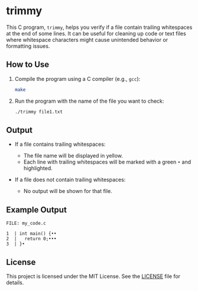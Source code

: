 # trimmy

This C program, `trimmy`, helps you verify if a file contain trailing whitespaces at the end of some lines. It can be useful for cleaning up code or text files where whitespace characters might cause unintended behavior or formatting issues.

## How to Use

1. Compile the program using a C compiler (e.g., `gcc`):

   ```bash
   make
   ```

2. Run the program with the name of the file you want to check:

   ```bash
   ./trimmy file1.txt
   ```

## Output

* If a file contains trailing whitespaces:
    - The file name will be displayed in yellow.
    - Each line with trailing whitespaces will be marked with a green `•` and highlighted.

* If a file does not contain trailing whitespaces:
    - No output will be shown for that file.

## Example Output

```
FILE: my_code.c

1  | int main() {••
2  |   return 0;•••
3  | }•
```

## License

This project is licensed under the MIT License. See the [LICENSE](LICENSE) file for details.
